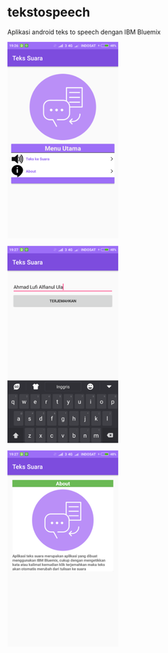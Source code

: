 
# tekstospeech
Aplikasi android teks to speech dengan IBM Bluemix

<p>
  <img src="https://raw.githubusercontent.com/ahmadlufiau/tekstospeech/master/SS%20Main.png" width="250"/>
</p>
<p>
  <img src="https://raw.githubusercontent.com/ahmadlufiau/tekstospeech/master/SS%20Teks%20to%20Speech.png" width="250"/>
</p>
<p>
  <img src="https://raw.githubusercontent.com/ahmadlufiau/tekstospeech/master/SS%20About.png" width="250"/>
</p>

